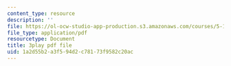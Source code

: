 ```yaml
---
content_type: resource
description: ''
file: https://ol-ocw-studio-app-production.s3.amazonaws.com/courses/5-111sc-principles-of-chemical-science-fall-2014/1a2d55b2a3f594d2c78173f9582c20ac_ustfXi-mpkI.pdf
file_type: application/pdf
resourcetype: Document
title: 3play pdf file
uid: 1a2d55b2-a3f5-94d2-c781-73f9582c20ac
---
```

